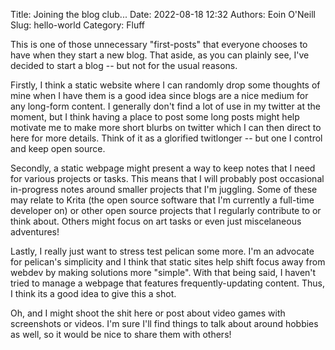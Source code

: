 Title: Joining the blog club...
Date: 2022-08-18 12:32
Authors: Eoin O'Neill
Slug: hello-world
Category: Fluff

This is one of those unnecessary "first-posts" that everyone chooses to have when they start a new blog. That aside, as you can plainly see, I've decided to start a blog -- but not for the usual reasons.

Firstly, I think a static website where I can randomly drop some thoughts of mine when I have them is a good idea since blogs are a nice medium for any long-form content. I generally don't find a lot of use in my twitter at the moment, but I think having a place to post some long posts might help motivate me to make more short blurbs on twitter which I can then direct to here for more details. Think of it as a glorified twitlonger -- but one I control and keep open source.

Secondly, a static webpage might present a way to keep notes that I need for various projects or tasks. This means that I will probably post occasional in-progress notes around smaller projects that I'm juggling. Some of these may relate to Krita (the open source software that I'm currently a full-time developer on) or other open source projects that I regularly contribute to or think about. Others might focus on art tasks or even just miscelaneous adventures!

Lastly, I really just want to stress test pelican some more. I'm an advocate for pelican's simplicity and I think that static sites help shift focus away from webdev by making solutions more "simple". With that being said, I haven't tried to manage a webpage that features frequently-updating content. Thus, I think its a good idea to give this a shot.

Oh, and I might shoot the shit here or post about video games with screenshots or videos. I'm sure I'll find things to talk about around hobbies as well, so it would be nice to share them with others!

